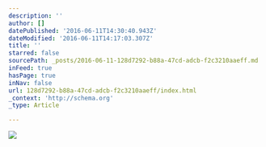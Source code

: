 ```yaml
---
description: ''
author: []
datePublished: '2016-06-11T14:30:40.943Z'
dateModified: '2016-06-11T14:17:03.307Z'
title: ''
starred: false
sourcePath: _posts/2016-06-11-128d7292-b88a-47cd-adcb-f2c3210aaeff.md
inFeed: true
hasPage: true
inNav: false
url: 128d7292-b88a-47cd-adcb-f2c3210aaeff/index.html
_context: 'http://schema.org'
_type: Article

---
```

![](https://the-grid-user-content.s3-us-west-2.amazonaws.com/2eac93cd-1463-4e34-8d85-741338fb4d8f.jpg)